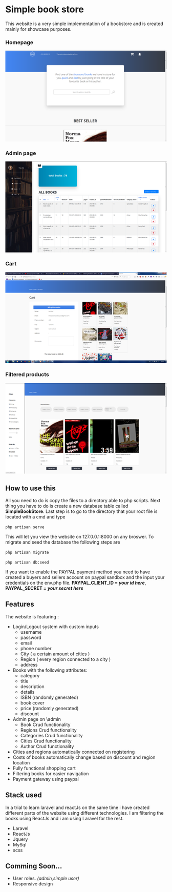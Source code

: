 # Simple book store

This website is a very simple implementation of a bookstore and is created mainly for showcase purposes.

### Homepage
![Homepage](homepae.png)

### Admin page
![Admin page](backend.png)

### Cart
![Cart](cart.png)

### Filtered products
![Categories](category.png)

## How to use this

All you need to do is copy the files to a directory able to php scripts. Next thing you have to do is create a new database table called **SimpleBookStore**. Last step is to go to the directory that your root file is located with a cmd and type

 `php artisan serve`

This will let you view the website on 127.0.0.1:8000 on any broswer. To migrate and seed the database the following steps are

`php artisan migrate`

`php artisan db:seed`

If you want to enable the PAYPAL payment method you need to have created a buyers and sellers account on paypal sandbox and the input your credentials on the env.php
file. **PAYPAL_CLIENT_ID = *your id here***, **PAYPAL_SECRET = *your secret here***

## Features

The website is featuring : 

* Login/Logout system with custom inputs
     * username
     * password
     * email
     * phone number
     * City ( a certain amount of cities )
     * Region ( every region connected to a city )
     * address
* Books with the following attributes:
     * category
     * title
     * description
     * details
     * ISBN (randomly generated)
     * book cover
     * price (randomly generated)
     * discount
* Admin page on \admin
     * Book Crud functionality
     * Regions Crud functionality
     * Categories Crud functionality
     * Cities Crud functionality
     * Author Crud functionality
* Cities and regions automatically connected on registering
* Costs of books automatically change based on discount and region location
* Fully functional shopping cart
* Filtering books for easier navigation
* Payment gateway using paypal

## Stack used

In a trial to learn laravel and reactJs on the same time i have created different parts of the website using different technologies. I am filtering the books using ReactJs and i am using Laravel for the rest.

* Laravel
* ReactJs
* Jquery
* MySql
* scss

## Comming Soon...

* User roles. *(admin,simple user)*
* Responsive design